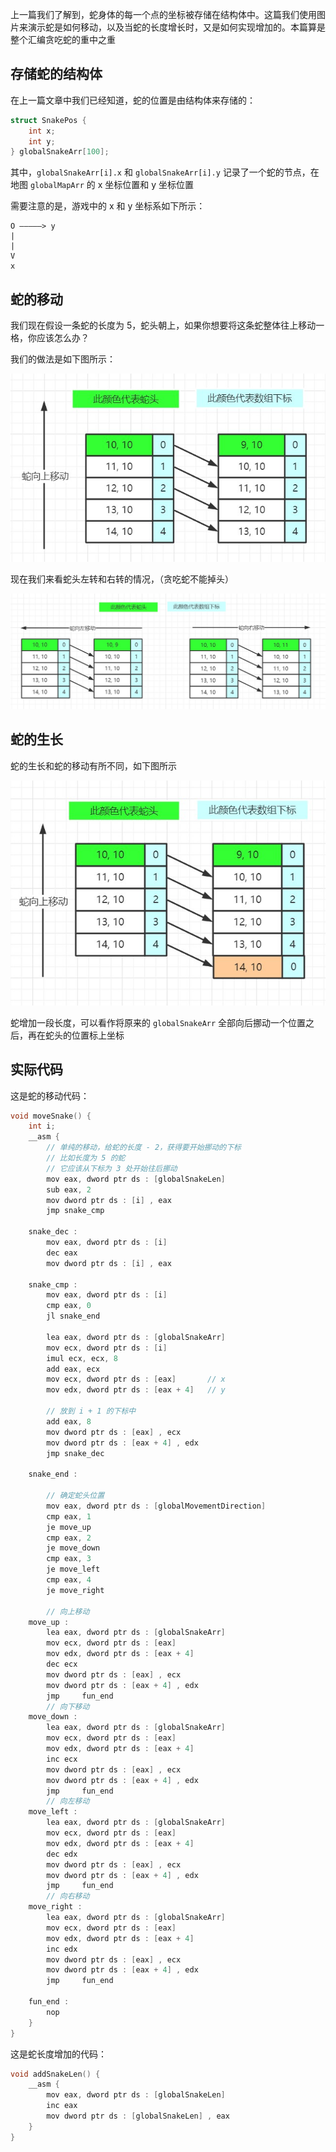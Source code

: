 上一篇我们了解到，蛇身体的每一个点的坐标被存储在结构体中。这篇我们使用图片来演示蛇是如何移动，以及当蛇的长度增长时，又是如何实现增加的。本篇算是整个汇编贪吃蛇的重中之重

## 存储蛇的结构体

在上一篇文章中我们已经知道，蛇的位置是由结构体来存储的：

```c
struct SnakePos {
	int x;
	int y;
} globalSnakeArr[100];
```

其中，`globalSnakeArr[i].x` 和 `globalSnakeArr[i].y` 记录了一个蛇的节点，在地图 `globalMapArr` 的 x 坐标位置和 y 坐标位置

需要注意的是，游戏中的 x 和 y 坐标系如下所示：

```
O —————> y
|
|
V
x
```

## 蛇的移动

我们现在假设一条蛇的长度为 5，蛇头朝上，如果你想要将这条蛇整体往上移动一格，你应该怎么办？

我们的做法是如下图所示：

![](./img/snake2.jpg)

现在我们来看蛇头左转和右转的情况，（贪吃蛇不能掉头）

![](./img/snake3.jpg)

## 蛇的生长

蛇的生长和蛇的移动有所不同，如下图所示

![](./img/snake4.jpg)

蛇增加一段长度，可以看作将原来的 `globalSnakeArr` 全部向后挪动一个位置之后，再在蛇头的位置标上坐标

## 实际代码

这是蛇的移动代码：

```c
void moveSnake() {
	int i;
	__asm {
        // 单纯的移动，给蛇的长度 - 2，获得要开始挪动的下标
        // 比如长度为 5 的蛇
        // 它应该从下标为 3 处开始往后挪动
		mov eax, dword ptr ds : [globalSnakeLen]
		sub eax, 2
		mov dword ptr ds : [i] , eax
		jmp snake_cmp

	snake_dec :
		mov eax, dword ptr ds : [i]
		dec eax
		mov dword ptr ds : [i] , eax

	snake_cmp :
		mov eax, dword ptr ds : [i]
		cmp eax, 0
		jl snake_end

		lea eax, dword ptr ds : [globalSnakeArr]
		mov ecx, dword ptr ds : [i]
		imul ecx, ecx, 8
		add eax, ecx
		mov ecx, dword ptr ds : [eax]		// x
		mov edx, dword ptr ds : [eax + 4]	// y

		// 放到 i + 1 的下标中
		add eax, 8
		mov dword ptr ds : [eax] , ecx
		mov dword ptr ds : [eax + 4] , edx
		jmp snake_dec

	snake_end :

		// 确定蛇头位置
		mov eax, dword ptr ds : [globalMovementDirection]
		cmp eax, 1
		je move_up
		cmp eax, 2
		je move_down
		cmp eax, 3
		je move_left
		cmp eax, 4
		je move_right

		// 向上移动
	move_up :
		lea eax, dword ptr ds : [globalSnakeArr]
		mov ecx, dword ptr ds : [eax]
		mov edx, dword ptr ds : [eax + 4]
		dec ecx
		mov dword ptr ds : [eax] , ecx
		mov dword ptr ds : [eax + 4] , edx
		jmp 	fun_end
		// 向下移动
	move_down :
		lea eax, dword ptr ds : [globalSnakeArr]
		mov ecx, dword ptr ds : [eax]
		mov edx, dword ptr ds : [eax + 4]
		inc ecx
		mov dword ptr ds : [eax] , ecx
		mov dword ptr ds : [eax + 4] , edx
		jmp 	fun_end
		// 向左移动
	move_left :
		lea eax, dword ptr ds : [globalSnakeArr]
		mov ecx, dword ptr ds : [eax]
		mov edx, dword ptr ds : [eax + 4]
		dec edx
		mov dword ptr ds : [eax] , ecx
		mov dword ptr ds : [eax + 4] , edx
		jmp 	fun_end
		// 向右移动
	move_right :
		lea eax, dword ptr ds : [globalSnakeArr]
		mov ecx, dword ptr ds : [eax]
		mov edx, dword ptr ds : [eax + 4]
		inc edx
		mov dword ptr ds : [eax] , ecx
		mov dword ptr ds : [eax + 4] , edx
		jmp 	fun_end

	fun_end :
		nop
	}
}
```

这是蛇长度增加的代码：

```c
void addSnakeLen() {
	__asm {
		mov eax, dword ptr ds : [globalSnakeLen]
		inc eax
		mov dword ptr ds : [globalSnakeLen] , eax
	}
}
```
